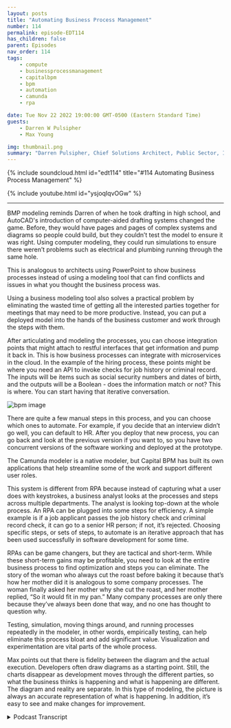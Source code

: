 ```yaml
---
layout: posts
title: "Automating Business Process Management"
number: 114
permalink: episode-EDT114
has_children: false
parent: Episodes
nav_order: 114
tags:
    - compute
    - businessprocessmanagement
    - capitalbpm
    - bpm
    - automation
    - camunda
    - rpa

date: Tue Nov 22 2022 19:00:00 GMT-0500 (Eastern Standard Time)
guests:
    - Darren W Pulsipher
    - Max Young

img: thumbnail.png
summary: "Darren Pulsipher, Chief Solutions Architect, Public Sector, Intel, and Max Young, CEO of Capital BPM, discuss operationalizing business process management with modeling programs."
---
```


{% include soundcloud.html id="edt114" title="#114 Automating Business Process Management" %}

{% include youtube.html id="ysjoqIqvOGw" %}

---

BMP modeling reminds Darren of when he took drafting in high school, and AutoCAD's introduction of computer-aided drafting systems changed the game.  Before, they would have pages and pages of complex systems and diagrams so people could build, but they couldn’t test the model to ensure it was right. Using computer modeling, they could run simulations to ensure there weren’t problems such as electrical and plumbing running through the same hole.

This is analogous to architects using PowerPoint to show business processes instead of using a modeling tool that can find conflicts and issues in what you thought the business process was.

Using a business modeling tool also solves a practical problem by eliminating the wasted time of getting all the interested parties together for meetings that may need to be more productive. Instead, you can put a deployed model into the hands of the business customer and work through the steps with them.

After articulating and modeling the processes, you can choose integration points that might attach to restful interfaces that get information and pump it back in. This is how business processes can integrate with microservices in the cloud. In the example of the hiring process, these points might be where you need an API to invoke checks for job history or criminal record. The inputs will be items such as social security numbers and dates of birth, and the outputs will be a Boolean - does the information match or not? This is where. You can start having that iterative conversation.

![bpm image](./bpm.png)

There are quite a few manual steps in this process, and you can choose which ones to automate. For example, if you decide that an interview didn’t go well, you can default to HR. After you deploy that new process, you can go back and look at the previous version if you want to, so you have two concurrent versions of the software working and deployed at the prototype.

The Camunda modeler is a native modeler, but Capital BPM has built its own applications that help streamline some of the work and support different user roles.

This system is different from RPA because instead of capturing what a user does with keystrokes, a business analyst looks at the processes and steps across multiple departments. The analyst is looking top-down at the whole process. An RPA can be plugged into some steps for efficiency. A simple example is if a job applicant passes the job history check and criminal record check, it can go to a senior HR person; if not, it’s rejected. Choosing specific steps, or sets of steps, to automate is an iterative approach that has been used successfully in software development for some time.

RPAs can be game changers, but they are tactical and short-term. While these short-term gains may be profitable, you need to look at the entire business process to find optimization and steps you can eliminate. The story of the woman who always cut the roast before baking it because that’s how her mother did it is analogous to some company processes. The woman finally asked her mother why she cut the roast, and her mother replied, “So it would fit in my pan.” Many company processes are only there because they’ve always been done that way, and no one has thought to question why.

Testing, simulation, moving things around, and running processes repeatedly in the modeler, in other words, empirically testing, can help eliminate this process bloat and add significant value. Visualization and experimentation are vital parts of the whole process.

Max points out that there is fidelity between the diagram and the actual execution. Developers often draw diagrams as a starting point. Still, the charts disappear as development moves through the different parties, so what the business thinks is happening and what is happening are different. The diagram and reality are separate.  In this type of modeling, the picture is always an accurate representation of what is happening. In addition, it’s easy to see and make changes for improvement. 


<details>
<summary> Podcast Transcript </summary>

<p>﻿1</p>
<p>Hello, this is Darren</p>
<p>Pulsipher, chief solutionarchitect of public sector at Intel.</p>
<p>And welcome to Embracing</p>
<p>Digital Transformation,where we investigate effective change,leveraging people, process and technology.</p>
<p>On today's episode, Optimizing.</p>
<p>Processes with Business Process Modeling.</p>
<p>Part two of my interview with Max Young,</p>
<p>CEO of Capital BPM.</p>
<p>Just so you know what this reminds me ofwhen I was in was I was in high school,</p>
<p>I took drafting.</p>
<p>Yeah.</p>
<p>So I was in three yearsof drafting in high schooland my junior yearthey introduced CAD systemsfor the first time,computer aided drafting systems, AutoCADand it was a huge shiftfrom drawing outbecause we had the big drafting boards,the whole thing,and you would have to draw pages and pagesfor complex systems, pages of diagramsso people could build them.</p>
<p>But you couldn't really test how could youtest that your model was right.</p>
<p>You, you did a lot of workand there was a lot of back and forthbetween the drafters, the architectsand the guys that had to build the thingsright.</p>
<p>All of a sudden, computer aided draftingcame along and they really used a modelinstead of.</p>
<p>That.</p>
<p>By using a model technique,now we could actually run simulationsof those modelsand see if there were any issues like,</p>
<p>Hey, did I have electrical and plumbinggoing through the same holes in a wall?</p>
<p>Well, that's a problem.</p>
<p>You don't want electricaland plumbing together, right.</p>
<p>And small things like that.</p>
<p>So what you're saying with this,this is very analogousto a lot of architectsare using PowerPoint presentationsto architector to show these business processes.</p>
<p>But if you use a modeling tool, itups the game so it it can find conflicts.</p>
<p>It can find issues in what you capturedor what you thought the business.</p>
<p>Process was not.</p>
<p>All right. So whatyou can actually see here, for example,that this thing has been deployed.</p>
<p>You know, it's at this particular step.</p>
<p>I can submit it, I can have logic,and it allows it to go one way or another.</p>
<p>And what I like about thisis that it solvesa really important problem for me.</p>
<p>And it's, again, a deeply pragmaticproblem, you know as well as I do.</p>
<p>What happenswhen you want to start a new project?</p>
<p>You sit down, you get, youknow, ten, 20 people into a room.</p>
<p>You guys shoot the breeze for about tenor 15 minutes about the kids in the snow.</p>
<p>You know, you talk about stuffsomebody might draw on a whiteboard,somebody takes notes, takes pictures.</p>
<p>There is an analyst in the room.</p>
<p>They go away and, you know,if you're lucky, you know,by the end of the week, they've typed outthe notes as senator everyone.</p>
<p>And then after you're done with that,you find a time when everybody elsecan get in the room again and again.</p>
<p>If you're lucky, somewhere in the next 2to 4 weeks, you have like a second meetingabout this, and you spend most of thatmeeting reviewing what you did previously.</p>
<p>And then you might be ableto move the ball forward in nature to.</p>
<p>Right.</p>
<p>I don't think I'm spellingany corporate secrets.</p>
<p>That's a no, no, no.</p>
<p>This is no, this is corporate. Right.</p>
<p>By here's what I just did.</p>
<p>I just went out and I builtand I deployed this.</p>
<p>I can put it into the handsof my customer, my business customers.</p>
<p>They can actually come in hereand they can say, well,</p>
<p>I'm going to actually drive this task.</p>
<p>Right? I'm I'm going to actually.</p>
<p>I want to step through it.</p>
<p>So you have. To push this. Wow.</p>
<p>Now I come over here and we see thatthe diagram is at this step,like itreally went through these processes.</p>
<p>And if I had told you to do like a checkfor a restfulcall here or here,you would have done those things.</p>
<p>So that's that's the nextthat's kind of the third part here is</p>
<p>I can take it from modelingto integration.</p>
<p>That's it.</p>
<p>So if I, if I, if I look at thethe steps here, we had to articulate.</p>
<p>Right, or capture the business processand articulate it, model it.</p>
<p>And now I can chooseintegration points in these steps.</p>
<p>I can say, hey, at this step</p>
<p>I'm attaching to a rest will interfacethat's out there that getsthat information for me and pumps back in.</p>
<p>So this is how I can integratebusiness processwith microservices or servicesthat are out there in the cloud, whatever.</p>
<p>Exactly.</p>
<p>So, so for example, you could say,hey, if we're going to do this project,the orange spots are the placeswhere we're going to need,you know, someone to come in and createan API for us that we can invokethe checks for job historyand checks for criminal reviewand what are going to bethe inputs and outputs of this?</p>
<p>Oh, well, you know, the inputs are goingto be the Social Security numberof the date of birth and the stateand and the outputs going to be a boolean.</p>
<p>You know, did you knowdoes the information match or does itnot match? Right.</p>
<p>So you can start havingthat iterative conversationand that becomes.</p>
<p>Yeah, so so this,yeah, this, this sounds a lotlike what we do in software development.</p>
<p>It is.</p>
<p>Right.</p>
<p>Which has been kind of missingin the business process or systemsanalyst space where this is mostly sits.</p>
<p>Right.</p>
<p>This mostly says, oh,</p>
<p>I've got a business analyst that's comein, help me do process improvement stuff.</p>
<p>But they're they're not modeling.</p>
<p>They're using, you know, Visio.</p>
<p>Visio is not a model. Right.</p>
<p>This is a drawing tool.</p>
<p>So I really like this.</p>
<p>And then you can drill downon, hey, here's some steps.</p>
<p>You could deploy this as a process today.</p>
<p>No, I just did. Right.</p>
<p>So this diagram,this is a deployed process.</p>
<p>Okay. So sweet.</p>
<p>There's a lot of manual stepsin this process.</p>
<p>No big deal. Yeah.</p>
<p>And that's why you actually.</p>
<p>Now I can choose which ones to automate.</p>
<p>I see what you're saying. Right.</p>
<p>And I can actually, like,do this really fast.</p>
<p>Like, let's say, for the sake of argument,</p>
<p>I want to puta decision on this interviewstaff and go, hey,if the interview didn't go well,maybe we push back to h.r.</p>
<p>And we say, you know,we push it back to the candidatewho said we have questions for you right?</p>
<p>So i can actually comein, i can evolve this, i can say, hey,you know, this is going to bemy default path here.</p>
<p>This is going to be,you know, an expression.</p>
<p>And that would be you know, I'veyeah, we've got toto put a lot of work in here,but we could be examining like a checkboxor whatever to indicatewhether we wantto move forward or not. Right.</p>
<p>And then we build this.</p>
<p>We say that we deploy it.</p>
<p>And now the thing that's actually deployedis this newer processwith the you know, with a gateway here.</p>
<p>And if I wanted to, I could go backand look at the previous version.</p>
<p>So I've got two concurrent versionsof the softwareworking and deployed rightnow, right at prototype.</p>
<p>That's bad and good.</p>
<p>And going at the same time. Right.</p>
<p>So you can actually see in here.</p>
<p>Yeah, like the datathat's going through the system.</p>
<p>So all right.</p>
<p>So I like, I like where we're headed hereif we so we've got our three selves.</p>
<p>What's the next step after</p>
<p>I've integrated.</p>
<p>Right. Because you show me some of that,some of the stuffbefore I can actually run.</p>
<p>You guys have a tool lintfor business process you.</p>
<p>So my thing is without being too braggyof our own stuff, we've actually built,you know, a couple of applicationsthat make this a, a more,a moreeasy thing to do.</p>
<p>So what I was showingwas the native okay on the modeler, butwe've built our own systemwhere you can kind of go on.</p>
<p>To help streamline.</p>
<p>Is it is it targeted primarily for isit targetedprimarily for business analyst?</p>
<p>It is men.</p>
<p>That are doing captureor is it for the developerthat's writing rest interfacesand things like that?</p>
<p>Who what?</p>
<p>So it's ait has support, different roles, right?</p>
<p>So initially you would have a businessanalyst or an SMB come in and sort ofdefine out, well, you know, here'sthe data model that we're working with.</p>
<p>Here is the workflow that we haveand the different rules that are involved.</p>
<p>You can actually have them come inas in this caseand go, Well, here'sa restful API that we're going to call.</p>
<p>Let'ssay this gets a list of all the customers.</p>
<p>And then,you know, we're going to have like a formand the form is going to say,display the customeror display all the different users andand we have like a one way, okay.</p>
<p>So you actually can take itto the next level, what I would callthe next level below testthat model where nowyou're actually creating the application.</p>
<p>Yeah, that's right.</p>
<p>On top of that model.</p>
<p>On top of that business processso that I can watch it go through,</p>
<p>I can drive it through, I can askusers for information, all that.</p>
<p>Yeah.</p>
<p>So for example, I could create a tableand I can say this tablewhen it loads, you know, it'sgoing to make a restful calland the restful callis going to be to say,</p>
<p>I don't know, loadall the customer is right.</p>
<p>So right.</p>
<p>So I want to kindof tease out a little bit onthis.</p>
<p>This is different than RPA. Yeah. Yeah.</p>
<p>Because RPA is I'm capturingwhat a user does with keystrokes, right.</p>
<p>It's doing that.</p>
<p>You guys are saying</p>
<p>I have a business analyst that comes in,really looks at the process and the steps.</p>
<p>Right.</p>
<p>Across multiple depart in in.</p>
<p>My opinion and.</p>
<p>Then. RPA.</p>
<p>Yeah. Would be a step in here. Right.</p>
<p>So you might have like.</p>
<p>Yeah I can see.</p>
<p>How we you know,when we review an applicationand the first thing we do iswe look at the boxesthat come in from criminal backgroundcheck and job history check.</p>
<p>And if that's true, then, you know,we pass it on to a senior h.r.</p>
<p>Person, otherwise we reject it, right?</p>
<p>So at that point, I might plug inlike an RPA step and here I go.</p>
<p>This is just going to invoke RPA, right?</p>
<p>Gotcha.</p>
<p>Okay, so that's that's the mainthat's the main difference.</p>
<p>You're looking top down the whole process.</p>
<p>Yeah, that's exactly right.</p>
<p>Across departments and an RPA isreally how a individualmight be doing a stepin that process or even a couple stepsin that process, whatever the case.</p>
<p>Absolutely right.</p>
<p>You know, RPA,you can get a really fast winlike, you know, creating a trueintegration that talks to the back end andand you put the security certificatesin place and all the right environmentsthat can take months.</p>
<p>Right.</p>
<p>Just from the bureaucratic architecture.</p>
<p>But you put an RPA bot in therethat just opens the email,it takes the two fields out and puts theminto the system and pushes the buttonand you just immediatelysolve the problem.</p>
<p>And in a couple of days ora couple of weeks, that might have takena really long timeto do in a quote unquote correct way.</p>
<p>And you always have the latitudeto come in and change thisand make it a trueintegration down the road.</p>
<p>Right.</p>
<p>And I like that approachbecause there's there's always a pointwhen you're designing a system like thiswhere you have to make a decision onhow howwhat is my return on the investment</p>
<p>I'm going to spend right nowby automating somethingand this I love thisbecause this gives you that opportunityto say, well,</p>
<p>I'm going to automate this step.</p>
<p>And that'show everything else is going to be manual.</p>
<p>But this one step I'm going to automateor the set of steps I'm going to automateand I'm good. I'm in good shape.</p>
<p>So I really like this iterativeapproach that we've been doing in softwaredevelopment for some time.</p>
<p>And it sounds likeyou're doing a great job at bringingthe things that we learned in softwaredevelopment over the last 30 yearsinto business processmanagement and business process.</p>
<p>So, you know, I think I saw a little bitabout some of the thingsthat you had built there, and I think youhad sort of done the same sort of thing.</p>
<p>Like you have a systemwhere you can visualizehow things interactand actually drive that.</p>
<p>And I think that's just what happenswhen you take smart peoplethat have to solve big problems.</p>
<p>We recognize the value of clarity.</p>
<p>Yeah, I like what you said there.</p>
<p>The visualization is key,right?</p>
<p>Because that's how you're communicating.</p>
<p>What's going on knowso and that gives you clarity.</p>
<p>I really like how you brought that out.</p>
<p>So that visualization really helpsother people understand what's going.</p>
<p>Yeah, we,you know, going back to like the,the martial arts metaphor and some ways</p>
<p>I think of the injection of RPAas sort of fighting dirty like,you know, you've got to do an integration.</p>
<p>Oh, all all my RPA buddies out there,forgive me.</p>
<p>Oh, I love it because I.</p>
<p>Know it. Is.</p>
<p>Yeah, it does work like that.</p>
<p>You get quick wins. Absolutely.</p>
<p>And I think that that'sthe highest compliment.</p>
<p>It's pragmatic.</p>
<p>You can solve a problem today, say thatif you took another path, you wouldn'tbe done talking about for two months.</p>
<p>I love that.</p>
<p>It iswithout putting too fine a point onit is a game changer,but it is, in my opinion, a tactical.</p>
<p>But it's a short term gain.</p>
<p>But it's enough, right?</p>
<p>You you could in a corporationthe size of intelor some of the ones that you knowthat we work withshort term gain by three months,millions of dollars.</p>
<p>But but you don't you don't want to restyour laurels on that short term gain.</p>
<p>Right. That's the problem. Right.</p>
<p>Right.</p>
<p>You need to see how that little processfits into this bigger process.</p>
<p>And you need to look at your full businessprocessesto to find optimizations,to find steps that I can get rid of.</p>
<p>I mean, we've had thisthere's this old story.</p>
<p>It's a funny story where this ladyis teaching her daughterhow to cook a Thanksgiving roast.</p>
<p>And she goes and she cuts theroast in half andand puts it in in the pan and cooks it.</p>
<p>And her daughter says, well,why do you cut the roast in half?</p>
<p>And she goes, Well, because my momtaught me to cut the roast in half.</p>
<p>So they asked Grandma, right, hey, why?</p>
<p>Why are you cutting roast?</p>
<p>You know, why did you do that?</p>
<p>And says,because the pan I used wasn't big enough.</p>
<p>But this processof cutting the roastpassed down from generation to generation.</p>
<p>We have stuff like that in our companiesall over the place.</p>
<p>Why are you doing it that way?</p>
<p>Well,because it's always been done that waywithout anyone sittingand really analyzing why?</p>
<p>What is the purpose of doing it?</p>
<p>So we end up with process bloatall over the place.</p>
<p>Yeah, yeah.</p>
<p>And and bureaucracies that fit in.</p>
<p>And I think that'swhere our training as engineers comes inbecause we have to be clear eyedand look at why are we doing it this way.</p>
<p>What is the benefits doesn't have onethat I'm that's a variablethat I failed to capture in this equationright andand testing simulationrunning things again and againlike one of the things that I loveto do as,as a stress relieving mechanism is once</p>
<p>I deploy a process,</p>
<p>I will pull it upand I'll start moving activities around.</p>
<p>I'll do this this thing before that thing,and I'll see if I can doparallel processing.</p>
<p>I'm, I'm playing with it.</p>
<p>I'm empirically testing itand that adds a value to it.</p>
<p>That does add a lot of value. Absolutely.</p>
<p>And it's somethingthat we need to be able to do more of.</p>
<p>And that is I don't know whatyou would call that permutationsjust test the model by pulling it aparta little bit or the processby rearranging things.</p>
<p>I call it experimentation again.</p>
<p>I like.</p>
<p>There you go.</p>
<p>That's the word</p>
<p>I was looking for experimentation.</p>
<p>We did something like this.</p>
<p>I was on a big projectat a former company, Cadence</p>
<p>Design Systems, where we were doinga running test of our softwareevery night and our software runswould take 24 hoursto test our software and we had to run it.</p>
<p>This is back in the good old dayswhere you had to run on HP X</p>
<p>Air x Solaris, all the flavors of Linux.</p>
<p>So we had these massive, massive gridsof compute, all compute resourcesthat we ran these tests onand we would run them one test on CPU,we would run front ways and the other oneon air X would run backwards.</p>
<p>So halfway through the nightwe would know like 12 hoursand we would know how the testgenerally did of crazy that we did that.</p>
<p>So we started looking at optimizing,how could we make this faster?</p>
<p>And we took the same approach.</p>
<p>What if I pulled things aparta little bit,move things around, group tests together?</p>
<p>If they failed, they failed earlyand I didn't run more tests.</p>
<p>We were able to get that cycletalent to about four or five.</p>
<p>So all of a sudden Icould run tests in the middle of the day,</p>
<p>I could run them at night, I could run.</p>
<p>So this whole idea of experimentationand the only reason we were able to dothat is because we could visualizeand we could see the stepsand how they interrelated.</p>
<p>And I love how this all fits together,right?</p>
<p>Yeah.</p>
<p>And and this should really empowerbusiness analyst and process engineershow to really do this rightinstead of I'm just going to copyexactly what we've always donein the same order we've always done that.</p>
<p>That's not the real benefitfrom absolutely right.</p>
<p>Absolutely right.</p>
<p>You literally couldn't have said thatany better.</p>
<p>I think that thethe thing that I really like about thisapproach is what and I'm not sayingit's the best approach in the world.</p>
<p>I know that there are softwareengineers just as goodor better than mewho take a completely different approach.</p>
<p>And I am sure they're.</p>
<p>Very they're just not as enlightenedas we are.</p>
<p>But I'm sure there are validcounterarguments.</p>
<p>But what I really like about thisis that it feeds the business.</p>
<p>And here's what I mean by that.</p>
<p>There is fidelity between the diagramand the actual execution.</p>
<p>A lot of timesin the business that you and I are,and we'll draw the diagramsand that will be the starting point.</p>
<p>But and then from there.</p>
<p>On, right, people,the developers make a compromise,they do something or anotherand it doesn't reflect back.</p>
<p>So what the business thinks is happeningand what it is really doing.</p>
<p>And what's.</p>
<p>Happened, they've separatedwhere with this the picture is the codeis always an accurate representationof what you're really doing.</p>
<p>And the business can come and look at youand go, No, dummy, you're doing it wrong.</p>
<p>Do step two before you dostep one, it'll save you a lot of trouble.</p>
<p>You know, we we hadwe had a system where we werechecking to seewhat country somebody was in.</p>
<p>And then based on that, we were givingyou were looking at what rewardsthey were entitled toand then giving them discounts.</p>
<p>We know we did this for a long time.</p>
<p>We model thatbecause the way I was showing youas a has a rule engine embedded into it.</p>
<p>And then one daywe showed it to the businessand they're like, Well, that's stupid.is in the United States.</p>
<p>Why don't you check for that first?</p>
<p>Why is it down at the bottomafter all these other kind of bottom?</p>
<p>Yeah.</p>
<p>Right.</p>
<p>Drastic improvementsbecause.</p>
<p>It's so I love</p>
<p>I love that the model it's not a diagram.</p>
<p>Right. That's what we want to get across.</p>
<p>It's a model and it drivesthe simulation,it drives the application itself.</p>
<p>It representsso I love how that's all tied together.</p>
<p>Max, this has been wonderful.</p>
<p>Yeah, Wichita. Wichita, 4 hours.</p>
<p>I already know.</p>
<p>That's about eight.</p>
<p>Our listeners will get tired.</p>
<p>So Max,thank you so much for coming on the show.</p>
<p>We most certainly will set itsome time again.</p>
<p>I really enjoyed this timeand thanks for having me on.</p>
<p>Thank you for listeningto Embracing Digital Transformation today.</p>
<p>If you enjoyed our podcast,give it five stars on your favoritepodcasting site or YouTube channel.</p>
<p>You can find out more informationabout embracing digital transformationand embracingdigital.orguntil next time, go outand do something wonderful.</p>

</details>
